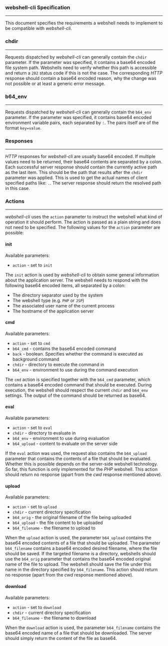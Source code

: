 ### webshell-cli Specification

----

This document specifies the requirements a webshell needs to implement to be compatible
with *webshell-cli*.


### chdir

----

Requests dispatched by *webshell-cli* can generally contain the `chdir` parameter. If the
parameter was specified, it contains a base64 encoded file system path. Webshells need to
verify whether this path is accessible and return a `202` status code if this is not the
case. The corresponding *HTTP* response should contain a base64 encoded reason, why the
change was not possible or at least a generic error message.


### b64_env

----

Requests dispatched by *webshell-cli* can generally contain the `b64_env` parameter. If the
parameter was specified, it contains base64 encoded environment variable pairs, each separated
by `:`. The pairs itself are of the format `key=value`.


### Responses

----

*HTTP* responses for *webshell-cli* are usually base64 encoded. If multiple values need to be
returned, their base64 contents are separated by a colon. Each successful server response should
contain the currently active path as the last item. This should be the path that results after
the `chdir` parameter was applied. This is used to get the actual names of client specified
paths like: `.`. The server response should return the resolved path in this case.


### Actions

----

*webshell-cli* uses the `action` parameter to instruct the webshell what kind of operation
it should perform. The action is passed as a plain string and does not need to be specified.
The following values for the `action` parameter are possible:

#### init

Available parameters:

* `action` - set to `init`

The `init` action is used by *webshell-cli* to obtain some general information about the application
server. The webshell needs to respond with the following base64 encoded items, all separated by a
colon:

* The directory separator used by the system
* The webshell type (e.g. `PHP` or `JSP`)
* The associated user name of the current process
* The hostname of the application server

#### cmd

Available parameters:

* `action` - set to `cmd`
* `b64_cmd` - contains the base64 encoded command
* `back` - boolean. Specifies whether the command is executed as background command
* `chdir` - directory to execute the command in
* `b64_env` - environment to use during the command execution

The `cmd` action is specified together with the `b64_cmd` parameter, which contains a base64 encoded
command that should be executed. During execution, the webshell should respect the current `chdir` and
`b64_env` settings. The output of the command should be returned as base64.

#### eval

Available parameters:

* `action` - set to `eval`
* `chdir` - directory to evaluate in
* `b64_env` - environment to use during evaluation
* `b64_upload` - content to evaluate on the server side

If the `eval` action was used, the request also contains the `b64_upload` parameter that contains the
contents of a file that should be evaluated. Whether this is possible depends on the server-side
webshell technology. So far, this function is only implemented for the *PHP* webshell. This action should
return no response (apart from the *cwd* response mentioned above).

#### upload

Available parameters:

* `action` - set to `upload`
* `chdir` - current directory specification
* `b64_orig` - the original filename of the file being uploaded
* `b64_upload` - the file content to be uploaded
* `b64_filename` - the filename to upload to

When the `upload` action is used, the parameter `b64_upload` contains the base64 encoded contents of a
file that should be uploaded. The parameter `b64_filename` contains a base64 encoded desired filename,
where the file should be saved. If the targeted filename is a directory, webshells should use the
`b64_orig` parameter that contains the base64 encoded original name of the file to upload. The webshell
should save the file under this name in the directory specified by `b64_filename`. This action should
return no response (apart from the *cwd* response mentioned above).

#### download

Available parameters:

* `action` - set to `download`
* `chdir` - current directory specification
* `b64_filename` - the filename to download

When the `download` action is used, the parameter `b64_filename` contains the base64 encoded name
of a file that should be downloaded. The server should simply return the content of the file as
base64.
